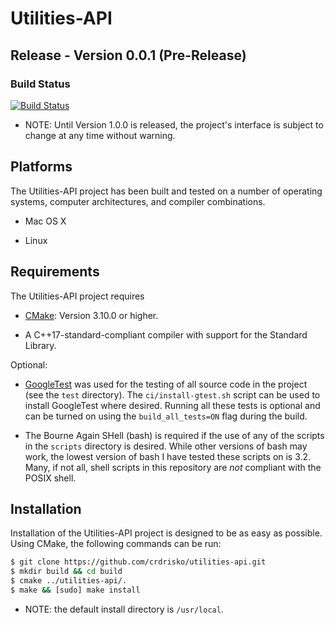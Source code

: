 # Utilities-API

## Release - Version 0.0.1 (Pre-Release)

### Build Status

[![Build Status](https://travis-ci.com/crdrisko/utilities-api.svg?branch=master)](https://travis-ci.com/crdrisko/utilities-api)

- NOTE: Until Version 1.0.0 is released, the project's interface is subject to change at any time without warning.

## Platforms

The Utilities-API project has been built and tested on a number of operating systems, computer architectures, and compiler combinations.

- Mac OS X

- Linux

## Requirements

The Utilities-API project requires

- [CMake](https://cmake.org): Version 3.10.0 or higher.

- A C++17-standard-compliant compiler with support for the Standard Library.

Optional:

- [GoogleTest](https://github.com/google/googletest) was used for the testing of all source code in the project (see the `test` directory). The `ci/install-gtest.sh` script can be used to install GoogleTest where desired. Running all these tests is optional and can be turned on using the `build_all_tests=ON` flag during the build.

- The Bourne Again SHell (bash) is required if the use of any of the scripts in the `scripts` directory is desired. While other versions of bash may work, the lowest version of bash I have tested these scripts on is 3.2. Many, if not all, shell scripts in this repository are *not* compliant with the POSIX shell.

## Installation

Installation of the Utilities-API project is designed to be as easy as possible. Using CMake, the following commands can be run:

```bash
$ git clone https://github.com/crdrisko/utilities-api.git
$ mkdir build && cd build
$ cmake ../utilities-api/.
$ make && [sudo] make install
```

- NOTE: the default install directory is `/usr/local`.
